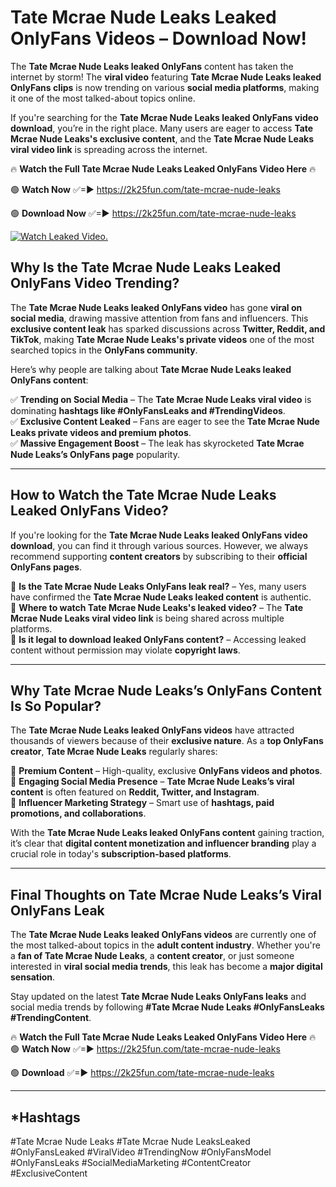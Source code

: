 # Tate Mcrae Nude Leaks Leaked OnlyFans Videos – Download Now!

The **Tate Mcrae Nude Leaks leaked OnlyFans** content has taken the internet by storm! The **viral video** featuring **Tate Mcrae Nude Leaks leaked OnlyFans clips** is now trending on various **social media platforms**, making it one of the most talked-about topics online.  

If you're searching for the **Tate Mcrae Nude Leaks leaked OnlyFans video download**, you’re in the right place. Many users are eager to access **Tate Mcrae Nude Leaks's exclusive content**, and the **Tate Mcrae Nude Leaks viral video link** is spreading across the internet.  

🔥 **Watch the Full Tate Mcrae Nude Leaks Leaked OnlyFans Video Here** 🔥  

🟢 **Watch Now** ✅=► https://2k25fun.com/tate-mcrae-nude-leaks

🟢 **Download Now** ✅=► https://2k25fun.com/tate-mcrae-nude-leaks

[![Watch Leaked Video.](https://miro.medium.com/v2/resize:fit:828/format:webp/1*cilzJN44JGOrTw9NJCrNHA.gif "Watch Leaked Video")](https://2k25fun.com/tate-mcrae-nude-leaks)

## **Why Is the Tate Mcrae Nude Leaks Leaked OnlyFans Video Trending?**  

The **Tate Mcrae Nude Leaks leaked OnlyFans video** has gone **viral on social media**, drawing massive attention from fans and influencers. This **exclusive content leak** has sparked discussions across **Twitter, Reddit, and TikTok**, making **Tate Mcrae Nude Leaks's private videos** one of the most searched topics in the **OnlyFans community**.  

Here’s why people are talking about **Tate Mcrae Nude Leaks leaked OnlyFans content**:  

✅ **Trending on Social Media** – The **Tate Mcrae Nude Leaks viral video** is dominating **hashtags like #OnlyFansLeaks and #TrendingVideos**.  
✅ **Exclusive Content Leaked** – Fans are eager to see the **Tate Mcrae Nude Leaks private videos and premium photos**.  
✅ **Massive Engagement Boost** – The leak has skyrocketed **Tate Mcrae Nude Leaks’s OnlyFans page** popularity.  

---

## **How to Watch the Tate Mcrae Nude Leaks Leaked OnlyFans Video?**  

If you're looking for the **Tate Mcrae Nude Leaks leaked OnlyFans video download**, you can find it through various sources. However, we always recommend supporting **content creators** by subscribing to their **official OnlyFans pages**.  

🔹 **Is the Tate Mcrae Nude Leaks OnlyFans leak real?** – Yes, many users have confirmed the **Tate Mcrae Nude Leaks leaked content** is authentic.  
🔹 **Where to watch Tate Mcrae Nude Leaks's leaked video?** – The **Tate Mcrae Nude Leaks viral video link** is being shared across multiple platforms.  
🔹 **Is it legal to download leaked OnlyFans content?** – Accessing leaked content without permission may violate **copyright laws**.  

---

## **Why Tate Mcrae Nude Leaks’s OnlyFans Content Is So Popular?**  

The **Tate Mcrae Nude Leaks leaked OnlyFans videos** have attracted thousands of viewers because of their **exclusive nature**. As a **top OnlyFans creator**, **Tate Mcrae Nude Leaks** regularly shares:  

📌 **Premium Content** – High-quality, exclusive **OnlyFans videos and photos**.  
📌 **Engaging Social Media Presence** – **Tate Mcrae Nude Leaks’s viral content** is often featured on **Reddit, Twitter, and Instagram**.  
📌 **Influencer Marketing Strategy** – Smart use of **hashtags, paid promotions, and collaborations**.  

With the **Tate Mcrae Nude Leaks leaked OnlyFans content** gaining traction, it’s clear that **digital content monetization and influencer branding** play a crucial role in today's **subscription-based platforms**.  

---

## **Final Thoughts on Tate Mcrae Nude Leaks’s Viral OnlyFans Leak**  

The **Tate Mcrae Nude Leaks leaked OnlyFans videos** are currently one of the most talked-about topics in the **adult content industry**. Whether you're a **fan of Tate Mcrae Nude Leaks**, a **content creator**, or just someone interested in **viral social media trends**, this leak has become a **major digital sensation**.  

Stay updated on the latest **Tate Mcrae Nude Leaks OnlyFans leaks** and social media trends by following **#Tate Mcrae Nude Leaks #OnlyFansLeaks #TrendingContent**.  

🔥 **Watch the Full Tate Mcrae Nude Leaks Leaked OnlyFans Video Here** 🔥  
🟢 **Watch Now** ✅=► https://2k25fun.com/tate-mcrae-nude-leaks

🟢 **Download** ✅=► https://2k25fun.com/tate-mcrae-nude-leaks

---

## *Hashtags
#Tate Mcrae Nude Leaks #Tate Mcrae Nude LeaksLeaked #OnlyFansLeaked #ViralVideo #TrendingNow #OnlyFansModel #OnlyFansLeaks #SocialMediaMarketing #ContentCreator #ExclusiveContent  